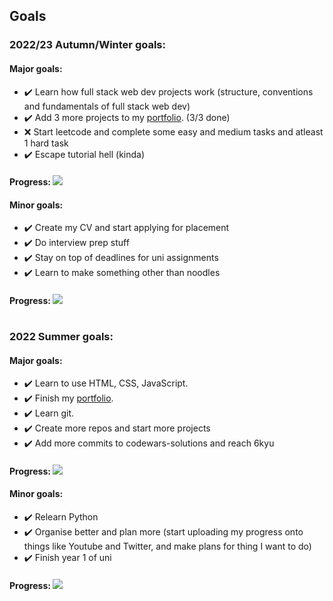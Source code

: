 ## Goals

### 2022/23 Autumn/Winter goals:

#### Major goals:

- ✔️ Learn how full stack web dev projects work (structure, conventions and fundamentals of full stack web dev)
- ✔️ Add 3 more projects to my [portfolio](https://hassanj.dev). (3/3 done)
- ❌ Start leetcode and complete some easy and medium tasks and atleast 1 hard task
- ✔️ Escape tutorial hell (kinda)

#### **Progress:** ![](https://us-central1-progress-markdown.cloudfunctions.net/progress/75)

#### Minor goals:

- ✔️ Create my CV and start applying for placement
- ✔️ Do interview prep stuff
- ✔️ Stay on top of deadlines for uni assignments
- ✔️ Learn to make something other than noodles

#### **Progress:** ![](https://us-central1-progress-markdown.cloudfunctions.net/progress/100)

#

### 2022 Summer goals:

#### Major goals:

- ✔️ Learn to use HTML, CSS, JavaScript.
- ✔️ Finish my [portfolio](https://hassanj.dev).
- ✔️ Learn git.
- ✔️ Create more repos and start more projects
- ✔️ Add more commits to codewars-solutions and reach 6kyu

#### **Progress:** ![](https://us-central1-progress-markdown.cloudfunctions.net/progress/100)

#### Minor goals:

- ✔️ Relearn Python
- ✔️ Organise better and plan more (start uploading my progress onto things like Youtube and Twitter, and make plans for thing I want to do)
- ✔️ Finish year 1 of uni

#### **Progress:** ![](https://us-central1-progress-markdown.cloudfunctions.net/progress/100)
